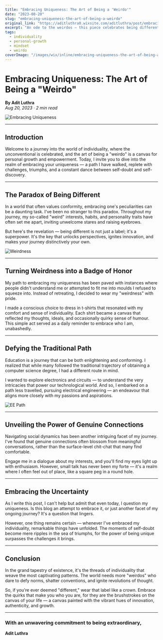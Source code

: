 ```yaml
---
title: "Embracing Uniqueness: The Art of Being a 'Weirdo'"
date: "2023-08-20"
slug: "embracing-uniqueness-the-art-of-being-a-weirdo"
original_link: "https://aditluthra0.wixsite.com/aditluthra/post/embracing-uniqueness"
excerpt: "An ode to the weirdos — this piece celebrates being different, embracing individuality, and thriving on your own path."
tags:
  - individuality
  - personal-growth
  - mindset
  - weirdo
coverImage: "/images/wix/inline/embracing-uniqueness-the-art-of-being-a-weirdo-1.jpeg"
---
```


# Embracing Uniqueness: The Art of Being a "Weirdo"

**By Adit Luthra**  
*Aug 20, 2023 · 2 min read*

![Embracing Uniqueness](/images/wix/inline/embracing-uniqueness-the-art-of-being-a-weirdo-1.jpeg)

---

## Introduction

Welcome to a journey into the world of individuality, where the unconventional is celebrated, and the art of being a "weirdo" is a canvas for personal growth and empowerment. Today, I invite you to dive into the realm of embracing your uniqueness — a path I have walked, replete with challenges, triumphs, and a constant dance between self-doubt and self-discovery.

---

## The Paradox of Being Different

In a world that often values conformity, embracing one's peculiarities can be a daunting task. I've been no stranger to this paradox. Throughout my journey, my so-called "weird" interests, habits, and personality traits have often set me apart, inviting unwelcome stares and raising eyebrows.

But here's the revelation — being different is not just a label; it's a superpower. It's the key that unlocks perspectives, ignites innovation, and makes your journey distinctively your own.

![Weirdness](/images/wix/inline/embracing-uniqueness-the-art-of-being-a-weirdo-2.jpeg)

---

## Turning Weirdness into a Badge of Honor

My path to embracing my uniqueness has been paved with instances where people didn't understand me or attempted to fit me into moulds I refused to squeeze into. Instead of retreating, I decided to wear my "weirdness" with pride.

I made a conscious choice to dress in t-shirts that resonated with my comfort and sense of individuality. Each shirt became a canvas that reflected my thoughts, ideals, and occasionally quirky sense of humour. This simple act served as a daily reminder to embrace who I am, unabashedly.

---

## Defying the Traditional Path

Education is a journey that can be both enlightening and conforming. I realized that while many followed the traditional trajectory of obtaining a computer science degree, I had a different route in mind.

I wanted to explore electronics and circuits — to understand the very intricacies that power our technological world. And so, I embarked on a path less travelled, pursuing electrical engineering — an endeavour that aligns more closely with my passions and aspirations.

![EE Path](/images/wix/inline/embracing-uniqueness-the-art-of-being-a-weirdo-3.jpeg)

---

## Unveiling the Power of Genuine Connections

Navigating social dynamics has been another intriguing facet of my journey. I've found that genuine connections often blossom from meaningful conversations, rather than the surface-level chit-chat that many find comfortable.

Engage me in a dialogue about my interests, and you'll find my eyes light up with enthusiasm. However, small talk has never been my forte — it's a realm where I often feel out of place, like a square peg in a round hole.

---

## Embracing the Uncertainty

As I write this post, I can't help but admit that even today, I question my uniqueness. Is this blog an attempt to embrace it, or just another facet of my ongoing journey? It's a question that lingers.

However, one thing remains certain — whenever I've embraced my individuality, remarkable things have unfolded. The moments of self-doubt become mere ripples in the sea of triumphs, for the power of being unique surpasses the challenges it brings.

---

## Conclusion

In the grand tapestry of existence, it's the threads of individuality that weave the most captivating patterns. The world needs more "weirdos" who dare to defy norms, shatter conventions, and ignite revolutions of thought.

So, if you're ever deemed "different," wear that label like a crown. Embrace the quirks that make you who you are, for they are the brushstrokes on the canvas of your life — a canvas painted with the vibrant hues of innovation, authenticity, and growth.

---

### With an unwavering commitment to being extraordinary,  
**Adit Luthra**
